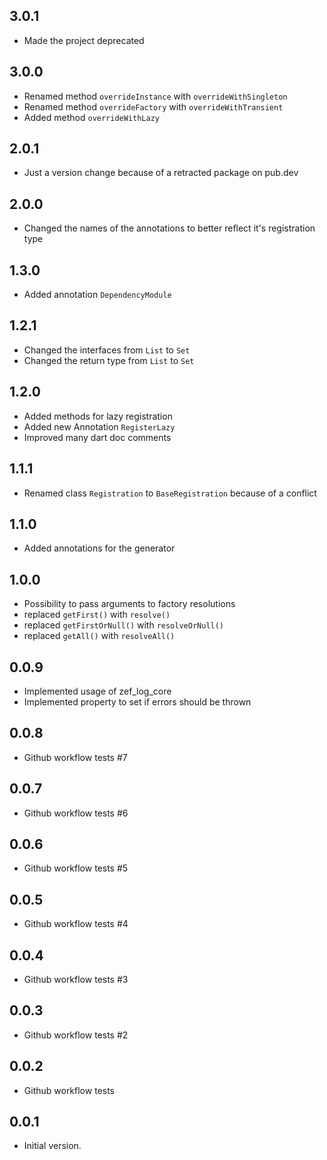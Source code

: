## 3.0.1

- Made the project deprecated

## 3.0.0

- Renamed method `overrideInstance` with `overrideWithSingleton`
- Renamed method `overrideFactory` with `overrideWithTransient`
- Added method `overrideWithLazy`

## 2.0.1

- Just a version change because of a retracted package on pub.dev

## 2.0.0

- Changed the names of the annotations to better reflect it's registration type

## 1.3.0

- Added annotation `DependencyModule`

## 1.2.1

- Changed the interfaces from `List` to `Set`
- Changed the return type from `List` to `Set`

## 1.2.0

- Added methods for lazy registration
- Added new Annotation `RegisterLazy`
- Improved many dart doc comments

## 1.1.1

- Renamed class `Registration` to `BaseRegistration` because of a conflict

## 1.1.0

- Added annotations for the generator

## 1.0.0

- Possibility to pass arguments to factory resolutions
- replaced `getFirst()` with `resolve()`
- replaced `getFirstOrNull()` with `resolveOrNull()`
- replaced `getAll()` with `resolveAll()`

## 0.0.9

- Implemented usage of zef_log_core
- Implemented property to set if errors should be thrown

## 0.0.8

- Github workflow tests #7

## 0.0.7

- Github workflow tests #6

## 0.0.6

- Github workflow tests #5

## 0.0.5

- Github workflow tests #4

## 0.0.4

- Github workflow tests #3

## 0.0.3

- Github workflow tests #2

## 0.0.2

- Github workflow tests

## 0.0.1

- Initial version.
